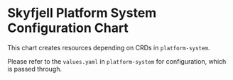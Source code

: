 # Skyfjell Platform System Configuration Chart

This chart creates resources depending on CRDs in `platform-system`.

Please refer to the `values.yaml` in `platform-system` for configuration, which is passed through.
